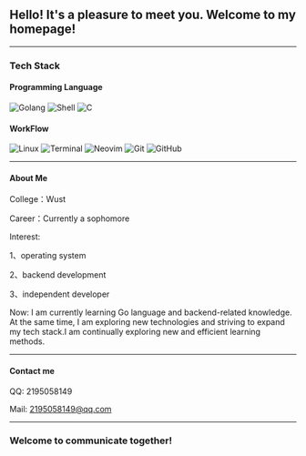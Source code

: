 ## Hello! It's a pleasure to meet you. Welcome to my homepage!

---

### Tech Stack

#### Programming Language

![Golang](https://img.shields.io/badge/-Go-00ADD8?style=flat&logo=go&logoColor=white)
![Shell](https://img.shields.io/badge/-Shell-4EAA25?style=flat&logo=gnu-bash&logoColor=white)
![C](https://img.shields.io/badge/-C_Language-4EAA25?style=flat&logo=c&logoColor=white)

#### WorkFlow

![Linux](https://img.shields.io/badge/-Linux-FCC624?style=flat&logo=linux&logoColor=black)
![Terminal](https://img.shields.io/badge/Terminal-%23121011.svg?style=for-the-badge&logo=gnu-bash&logoColor=white)
![Neovim](https://img.shields.io/badge/NeoVim-%2357A143.svg?&style=for-the-badge&logo=neovim&logoColor=white)
![Git](https://img.shields.io/badge/Git-%23F05033.svg?style=for-the-badge&logo=git&logoColor=white)
![GitHub](https://img.shields.io/badge/GitHub-%23121011.svg?style=for-the-badge&logo=github&logoColor=white)

---

#### About Me

College：Wust

Career：Currently a sophomore

Interest: 

1、operating system

2、backend development

3、independent developer

Now: I am currently learning Go language and backend-related knowledge. At the same time, I am exploring new technologies and striving to expand my tech stack.I am continually exploring new and efficient learning methods.

---

#### Contact me

QQ: 2195058149

Mail: 2195058149@qq.com

---

### Welcome to communicate together!


